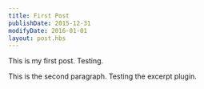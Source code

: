 ```yaml
---
title: First Post
publishDate: 2015-12-31
modifyDate: 2016-01-01
layout: post.hbs
---
```


This is my first post. Testing.

This is the second paragraph. Testing the excerpt plugin.
